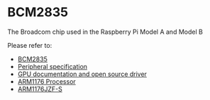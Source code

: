 # BCM2835

The Broadcom chip used in the Raspberry Pi Model A and Model B

Please refer to:

* [BCM2835](https://www.broadcom.com/products/BCM2835)
* [Peripheral specification](BCM2835-ARM-Peripherals.pdf)
* [GPU documentation and open source driver](http://www.broadcom.com/support/)
* [ARM1176 Processor](http://www.arm.com/products/processors/classic/arm11/arm1176.php)
* [ARM1176JZF-S](http://infocenter.arm.com/help/index.jsp?topic=/com.arm.doc.ddi0301h/index.html)

